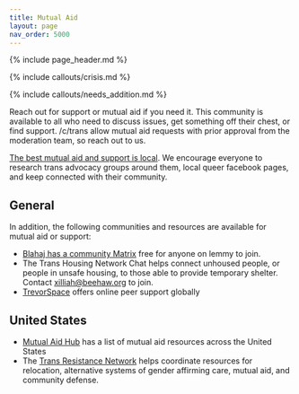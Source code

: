 ```yaml
---
title: Mutual Aid
layout: page
nav_order: 5000
---
```

{% include page_header.md %}

{% include callouts/crisis.md %}

{% include callouts/needs_addition.md %}

Reach out for support or mutual aid if you need it. This community is available to all who need to discuss issues, get something off their chest, or find support. /c/trans allow mutual aid requests with prior approval from the moderation team, so reach out to us. 

[The best mutual aid and support is local](/local-community). We encourage everyone to research trans advocacy groups around them, local queer facebook pages, and keep connected with their community.

## General
In addition, the following communities and resources are available for mutual aid or support:

* [Blahaj has a community Matrix](https://lemmy.blahaj.zone/post/15256176) free for anyone on lemmy to join.
* The Trans Housing Network Chat helps connect unhoused people, or people in unsafe housing, to those able to provide temporary shelter. Contact [xilliah@beehaw.org](https://lemmy.blahaj.zone/u/xilliah@beehaw.org) to join.
* [TrevorSpace](https://www.trevorspace.org/) offers online peer support globally

## United States
* [Mutual Aid Hub](https://www.mutualaidhub.org/) has a list of mutual aid resources across the United States
* The [Trans Resistance Network](https://transresistancenetwork.wordpress.com/) helps coordinate resources for relocation, alternative systems of gender affirming care, mutual aid, and community defense.

